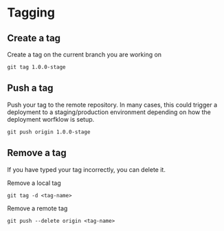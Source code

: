 # Tagging

## Create a tag

Create a tag on the current branch you are working on

`git tag 1.0.0-stage`

## Push a tag

Push your tag to the remote repository.
In many cases, this could trigger a deployment to a staging/production environment depending on how the deployment worfklow is setup.

`git push origin 1.0.0-stage`

## Remove a tag

If you have typed your tag incorrectly, you can delete it.

Remove a local tag

`git tag -d <tag-name>`

Remove a remote tag

`git push --delete origin <tag-name>`

